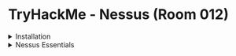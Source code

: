 #  TryHackMe - Nessus (Room 012)

<details><summary>Installation</summary>
<p>

To install Nessus, first register for a Nessus Home License. This license can be used to scan up to 16 IP addresses at a time. Here is the registration [link](https://www.tenable.com/products/nessus-home)

![](/Nessus/images/reg.png)

Next, follow the installation instructions on Tenable's website. Once Nessus is set up, connect the machine that it lives on to the network using your VPN file

![](/Nessus/images/install.png)

After installing, it will take some time to initialize

![](/Nessus/images/downloading.png)

</p>
</details>

<details><summary>Nessus Essentials</summary>
<p>
	
As we launch Nessus, we are greeted with a button to launch a scan called `New Scan`. Nessus allows us to create custom templates that can be used during the scan selection as additional scan types inside the `Policies` menu

Nessus also allows us to change plugin properties such as hiding them or changing their severity via the `Plugin Rules`

We can also run through multiple `Scanners` where multiple installations can work together to complete scans or run scans on remote networks via the `Scanners` menu

There are various different scan types inside of Nessus. One of the most popular ones is the `Host Discovery` scan which simply lets us see what hosts are alive on the network. Another useful scan type is the `Basic Network Scan` which is considered suitable for any host

In Nessus, it is often useful to run a scan wherein the scanner can authenticate to systems and evaluate their patching level. The `Credentialed Patch Audit` scan allows us to do exactly that

When performing Web App tests, it is often useful to run the `Web Application Tests` scan. This can be incredibly useful when also using Nikto, ZAP, and Burp to gain a full picture of an application

</p>
</details>